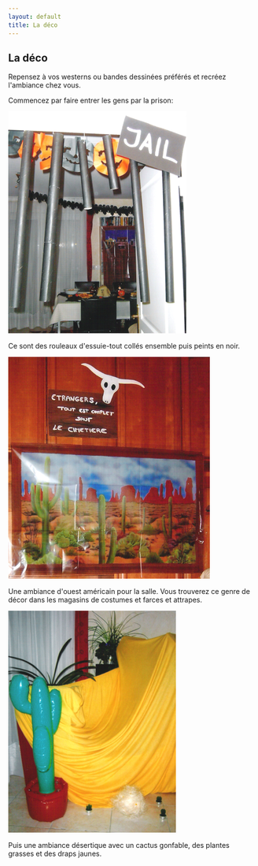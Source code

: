 ```yaml
---
layout: default
title: La déco
---
```


## La déco

Repensez à vos westerns ou bandes dessinées préférés et recréez l'ambiance chez vous.

Commencez par faire entrer les gens par la prison:

![prison](/assets/images/pages/prison.png)

Ce sont des rouleaux d'essuie-tout collés ensemble puis peints en noir.

![panneau](/assets/images/pages/panneaufarwest.png)

Une ambiance d'ouest américain pour la salle. Vous trouverez ce genre de décor dans les magasins de costumes et farces et attrapes.

![cactus](/assets/images/pages/cactus.png)

Puis une ambiance désertique avec un cactus gonfable, des plantes grasses et des draps jaunes.